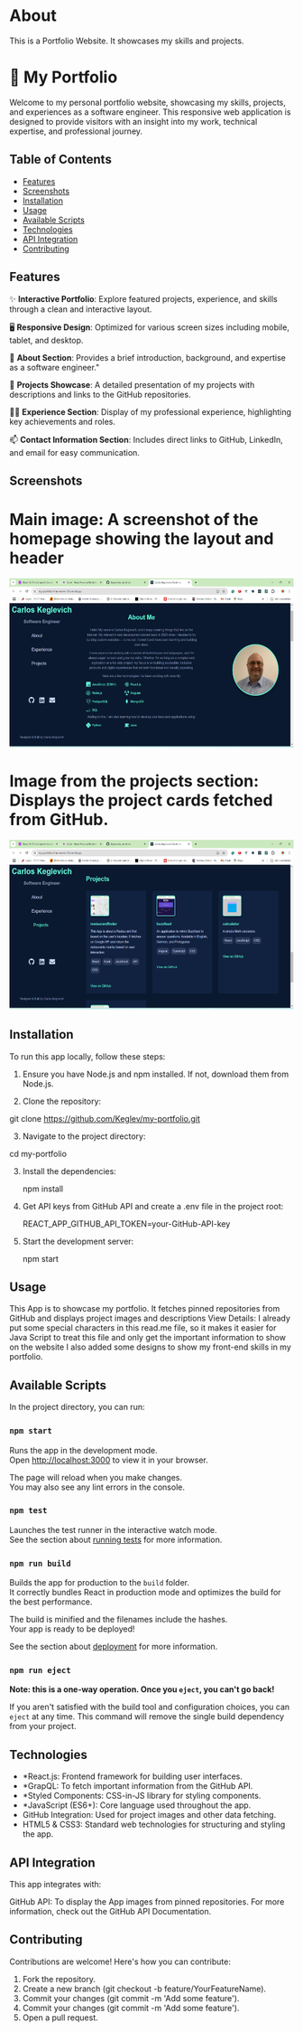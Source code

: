 # About
This is a Portfolio Website. It showcases my skills and projects. 

# 💼 My Portfolio

Welcome to my personal portfolio website, showcasing my skills, projects, and experiences as a software engineer. This responsive web application is designed to provide visitors with an insight into my work, technical expertise, and professional journey.

## Table of Contents
- [Features](#features)
- [Screenshots](#screenshots)
- [Installation](#installation)
- [Usage](#usage)
- [Available Scripts](#available-scripts)
- [Technologies](#technologies)
- [API Integration](#API-Integration)
- [Contributing](#contributing)

## Features
✨ **Interactive Portfolio**: Explore featured projects, experience, and skills through a clean and interactive layout.

🖥️ **Responsive Design**: Optimized for various screen sizes including mobile, tablet, and desktop.

🙋 **About Section**: Provides a brief introduction, background, and expertise as a software engineer."

📂 **Projects Showcase**: A detailed presentation of my projects with descriptions and links to the GitHub repositories.

👨‍💼 **Experience Section**: Display of my professional experience, highlighting key achievements and roles.

📫 **Contact Information Section**: Includes direct links to GitHub, LinkedIn, and email for easy communication.


## Screenshots

# Main image: A screenshot of the homepage showing the layout and header

<img src="./src/assets/imgs/project-image.png" alt="Screenshot 1" width="600" height="300"/>

# Image from the projects section: Displays the project cards fetched from GitHub.

<img src="./src/assets/imgs/project-image2.png" alt="Screenshot 2" width="600" height="300"/>

## Installation

To run this app locally, follow these steps:

1. Ensure you have Node.js and npm installed. If not, download them from Node.js.
   
2. Clone the repository:

  git clone https://github.com/Keglev/my-portfolio.git

3. Navigate to the project directory:
   
  cd my-portfolio

3. Install the dependencies:

   npm install

4. Get API keys from GitHub API and create a .env file in the project root:
   
   REACT_APP_GITHUB_API_TOKEN=your-GitHub-API-key

6. Start the development server:

   npm start

## Usage

This App is to showcase my portfolio. 
It fetches pinned repositories from GitHub and displays project images and descriptions
View Details: I already put some special characters in this read.me file, so it makes it easier for Java Script to treat this file and only get the important information to 
show on the website
I also added some designs to show my front-end skills in my portfolio.

## Available Scripts

In the project directory, you can run:

### `npm start`

Runs the app in the development mode.\
Open [http://localhost:3000](http://localhost:3000) to view it in your browser.

The page will reload when you make changes.\
You may also see any lint errors in the console.

### `npm test`

Launches the test runner in the interactive watch mode.\
See the section about [running tests](https://facebook.github.io/create-react-app/docs/running-tests) for more information.

### `npm run build`

Builds the app for production to the `build` folder.\
It correctly bundles React in production mode and optimizes the build for the best performance.

The build is minified and the filenames include the hashes.\
Your app is ready to be deployed!

See the section about [deployment](https://facebook.github.io/create-react-app/docs/deployment) for more information.

### `npm run eject`

**Note: this is a one-way operation. Once you `eject`, you can't go back!**

If you aren't satisfied with the build tool and configuration choices, you can `eject` at any time. This command will remove the single build dependency from your project.

## Technologies

- *React.js: Frontend framework for building user interfaces.
- *GrapQL: To fetch important information from the GitHub API.
- *Styled Components: CSS-in-JS library for styling components.
- *JavaScript (ES6+): Core language used throughout the app.
- GitHub Integration: Used for project images and other data fetching.
- HTML5 & CSS3: Standard web technologies for structuring and styling the app.

## API Integration

This app integrates with:

GitHub API: To display the App images from pinned repositories.
For more information, check out the GitHub API Documentation.

## Contributing

Contributions are welcome! Here's how you can contribute:

1. Fork the repository.
2. Create a new branch (git checkout -b feature/YourFeatureName).
3. Commit your changes (git commit -m 'Add some feature').
4. Commit your changes (git commit -m 'Add some feature').
5. Open a pull request.
